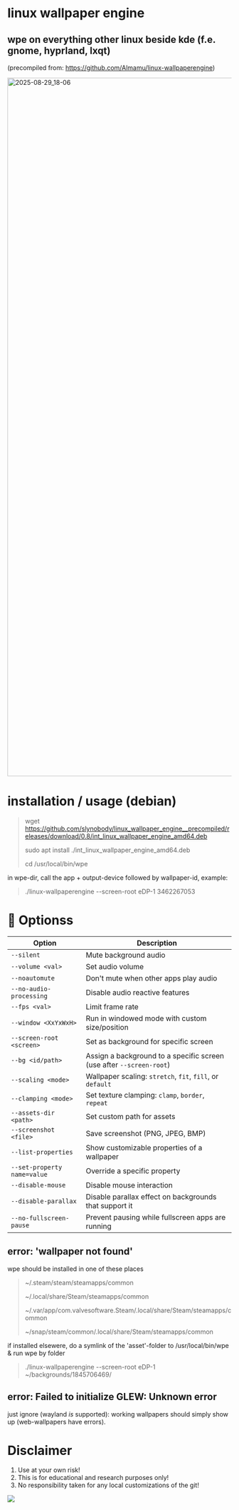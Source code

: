 # linux wallpaper engine 
## wpe on everything other linux beside kde (f.e. gnome, hyprland, lxqt)
(precompiled from: https://github.com/Almamu/linux-wallpaperengine)

<img width="2702" height="1566" alt="2025-08-29_18-06" src="https://github.com/user-attachments/assets/9c607e9e-a42a-4204-8315-b08a9fcf94be" />


# installation / usage (debian)
> wget https://github.com/slynobody/linux_wallpaper_engine__precompiled/releases/download/0.8/int_linux_wallpaper_engine_amd64.deb
> 
> sudo apt install ./int_linux_wallpaper_engine_amd64.deb
> 
> cd /usr/local/bin/wpe

in wpe-dir, call the app + output-device followed by wallpaper-id, example:
> ./linux-wallpaperengine --screen-root eDP-1 3462267053

# 🔧 Optionss

| Option | Description |
|--------|-------------|
| `--silent` | Mute background audio |
| `--volume <val>` | Set audio volume |
| `--noautomute` | Don't mute when other apps play audio |
| `--no-audio-processing` | Disable audio reactive features |
| `--fps <val>` | Limit frame rate |
| `--window <XxYxWxH>` | Run in windowed mode with custom size/position |
| `--screen-root <screen>` | Set as background for specific screen |
| `--bg <id/path>` | Assign a background to a specific screen (use after `--screen-root`) |
| `--scaling <mode>` | Wallpaper scaling: `stretch`, `fit`, `fill`, or `default` |
| `--clamping <mode>` | Set texture clamping: `clamp`, `border`, `repeat` |
| `--assets-dir <path>` | Set custom path for assets |
| `--screenshot <file>` | Save screenshot (PNG, JPEG, BMP) |
| `--list-properties` | Show customizable properties of a wallpaper |
| `--set-property name=value` | Override a specific property |
| `--disable-mouse` | Disable mouse interaction |
| `--disable-parallax` | Disable parallax effect on backgrounds that support it |
| `--no-fullscreen-pause` | Prevent pausing while fullscreen apps are running |

## error: 'wallpaper not found'
wpe should be installed in one of these places
> ~/.steam/steam/steamapps/common
> 
> ~/.local/share/Steam/steamapps/common
> 
> ~/.var/app/com.valvesoftware.Steam/.local/share/Steam/steamapps/common
> 
> ~/snap/steam/common/.local/share/Steam/steamapps/common

if installed elsewere, do a symlink of the 'asset'-folder to /usr/local/bin/wpe & run wpe by folder
> ./linux-wallpaperengine --screen-root eDP-1 ~/backgrounds/1845706469/

## error: Failed to initialize GLEW: Unknown error
just ignore (wayland *is* supported): working wallpapers should simply show up (web-wallpapers have errors).

# Disclaimer
1. Use at your own risk!
2. This is for educational and research purposes only!
3. No responsibility taken for any local customizations of the git!
> 
<a href="https://artsandculture.google.com/experiment/viola-the-bird/nAEJVwNkp-FnrQ?cp=e30."><img src="https://images.pling.com/img/00/00/78/78/79/2160403/proxy-image1.jpeg"/></a>
